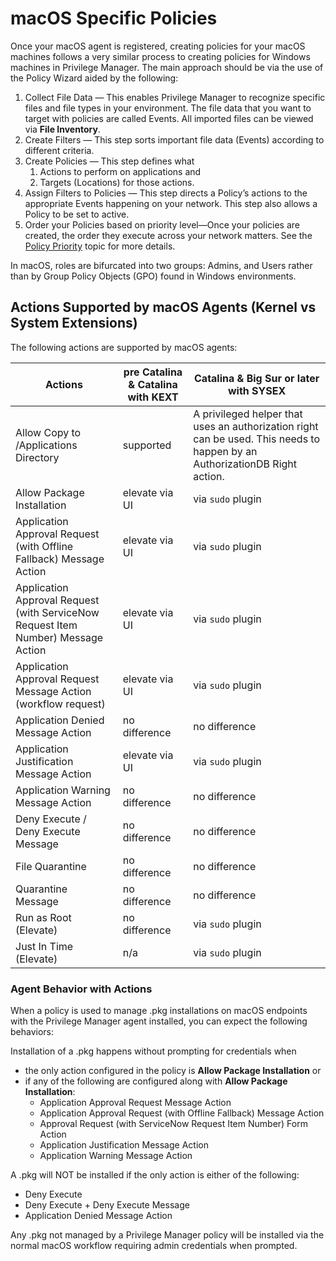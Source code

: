[title]: # (macOS Specific Policies)
[tags]: # (policy examples)
[priority]: # (6)
# macOS Specific Policies

Once your macOS agent is registered, creating policies for your macOS machines follows a very similar process to creating policies for Windows machines in Privilege Manager. The main approach should be via the use of the Policy Wizard aided by the following:

1. Collect File Data — This enables Privilege Manager to recognize specific files and file types in your environment. The file data that you want to target with policies are called Events. All imported files can be viewed via __File Inventory__.
1. Create Filters — This step sorts important file data (Events) according to different criteria.
1. Create Policies — This step defines what
   1. Actions to perform on applications and
   1. Targets (Locations) for those actions.
1. Assign Filters to Policies — This step directs a Policy’s actions to the appropriate Events happening on your network. This step also allows a Policy to be set to active.
1. Order your Policies based on priority level—Once your policies are created, the order they execute across your network matters. See the [Policy Priority](../../app-control/policies/priority.md) topic for more details.

In macOS, roles are bifurcated into two groups: Admins, and Users rather than by Group Policy Objects (GPO) found in Windows environments.

## Actions Supported by macOS Agents (Kernel vs System Extensions)

The following actions are supported by macOS agents:

| Actions | pre Catalina & Catalina with __KEXT__ | Catalina & Big Sur or later with __SYSEX__ |
| ----- | -----| ----- |
| Allow Copy to /Applications Directory | supported | A privileged helper that uses an authorization right can be used. This needs to happen by an AuthorizationDB Right action. |
| Allow Package Installation | elevate via UI | via `sudo` plugin |
| Application Approval Request (with Offline Fallback) Message Action | elevate via UI | via `sudo` plugin |
| Application Approval Request (with ServiceNow Request Item Number) Message Action | elevate via UI | via `sudo` plugin |
| Application Approval Request Message Action (workflow request) | elevate via UI | via `sudo` plugin |
| Application Denied Message Action | no difference | no difference |
| Application Justification Message Action | elevate via UI | via `sudo` plugin |
| Application Warning Message Action | no difference | no difference |
| Deny Execute / Deny Execute Message | no difference | no difference |
| File Quarantine | no difference | no difference |
| Quarantine Message | no difference | no difference |
| Run as Root (Elevate) | no difference | via `sudo` plugin |
| Just In Time (Elevate) | n/a | via `sudo` plugin |

### Agent Behavior with Actions

When a policy is used to manage .pkg installations on macOS endpoints with the Privilege Manager agent installed, you can expect the following behaviors:

Installation of a .pkg happens without prompting for credentials when

* the only action configured in the policy is __Allow Package Installation__ or
* if any of the following are configured along with __Allow Package Installation__:
  * Application Approval Request Message Action
  * Application Approval Request (with Offline Fallback) Message Action
  * Approval Request (with ServiceNow Request Item Number) Form Action
  * Application Justification Message Action
  * Application Warning Message Action

A .pkg will NOT be installed if the only action is either of the following:

* Deny Execute
* Deny Execute + Deny Execute Message
* Application Denied Message Action

Any .pkg not managed by a Privilege Manager policy will be installed via the normal macOS workflow requiring admin credentials when prompted.
